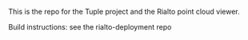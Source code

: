 This is the repo for the Tuple project and the Rialto point cloud viewer.

Build instructions: see the rialto-deployment repo
